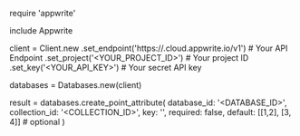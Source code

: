 require 'appwrite'

include Appwrite

client = Client.new
    .set_endpoint('https://<REGION>.cloud.appwrite.io/v1') # Your API Endpoint
    .set_project('<YOUR_PROJECT_ID>') # Your project ID
    .set_key('<YOUR_API_KEY>') # Your secret API key

databases = Databases.new(client)

result = databases.create_point_attribute(
    database_id: '<DATABASE_ID>',
    collection_id: '<COLLECTION_ID>',
    key: '',
    required: false,
    default: [[1,2], [3, 4]] # optional
)

